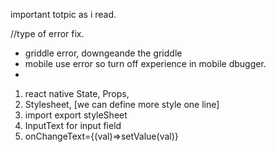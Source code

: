 important totpic as i read.


//type of error fix.
- griddle error, downgeande the griddle 
- mobile use error so turn off experience in mobile dbugger.
- 

1. react native State, Props, 
2. Stylesheet, [we can define more style one line]
3. import export styleSheet
4. InputText for input field 
5. onChangeText={(val)=>setValue(val)}